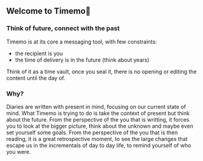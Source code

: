 ## Welcome to Timemo👋

### Think of future, connect with the past
Timemo is at its core a messaging tool, with few constraints: 
- the recipient is you
- the time of delivery is in the future (think about years)

Think of it as a time vault, once you seal it, there is no opening or editing the content until the day of. 

### Why?
Diaries are written with present in mind, focusing on our current state of mind. What Timemo is trying to do is take the context of present but think about the future.
From the perspective of the you that is writting, it forces you to look at the bigger picture, think about the unknown and maybe even set yourself some goals. From the perspective
of the you that is then reading, it is a great retrospective moment, to see the large changes that escape us in the incrementals of day to day life, to remind yourself of who you were.


<!--

**Here are some ideas to get you started:**

🙋‍♀️ A short introduction - what is your organization all about?
🌈 Contribution guidelines - how can the community get involved?
👩‍💻 Useful resources - where can the community find your docs? Is there anything else the community should know?
🍿 Fun facts - what does your team eat for breakfast?
🧙 Remember, you can do mighty things with the power of [Markdown](https://docs.github.com/github/writing-on-github/getting-started-with-writing-and-formatting-on-github/basic-writing-and-formatting-syntax)
-->
